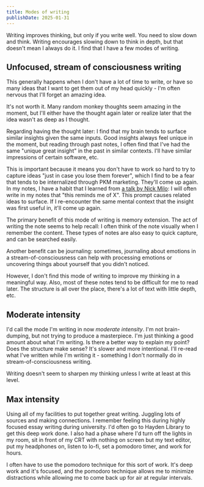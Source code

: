 ```yaml
---
title: Modes of writing
publishDate: 2025-01-31
---
```


Writing improves thinking, but only if you write well. You need to slow
down and think. Writing encourages slowing down to think in depth, but that
doesn't mean I always do it. I find that I have a few modes of writing.

## Unfocused, stream of consciousness writing

This generally happens when I don't have a lot of time to write, or have so many
ideas that I want to get them out of my head quickly - I'm often nervous that
I'll forget an amazing idea.

It's not worth it. Many random monkey thoughts seem amazing in the moment, but
I'll either have the thought again later or realize later that the idea wasn't
as deep as I thought.

Regarding having the thought later: I find that my brain tends to surface
similar insights given the same inputs. Good insights always feel unique in the
moment, but reading through past notes, I often find that I've had the same
"unique great insight" in the past in similar contexts. I'll have similar
impressions of certain software, etc.

This is important because it means you don't have to work so hard to try to
capture ideas "just in case you lose them forever", which I find to be a fear
that tends to be internalized through PKM marketing. They'll come up again. In
my notes, I have a habit that I learned from [a talk by Nick
Milo](https://youtu.be/q0pQh69iPWA): I will often write in my notes that "this
reminds me of X". This prompt causes related ideas to surface. If I re-encounter
the same mental context that the insight was first useful in, it'll come up
again.

The primary benefit of this mode of writing is memory extension. The act of
writing the note seems to help recall: I often think of the note visually when I
remember the content. These types of notes are also easy to quick capture, and
can be searched easily.

Another benefit can be journaling: sometimes, journaling about emotions in a
stream-of-consciousness can help with processing emotions or uncovering things
about yourself that you didn't noticed.

However, I don't find this mode of writing to improve my thinking in a
meaningful way. Also, most of these notes tend to be difficult for me to read
later. The structure is all over the place, there's a lot of text with little
depth, etc.

## Moderate intensity

I'd call the mode I'm writing in now *moderate intensity*. I'm not
brain-dumping, but not trying to produce a masterpiece. I'm just thinking a good
amount about what I'm writing. Is there a better way to explain my point? Does
the structure make sense? It's slower and more intentional. I'll re-read what
I've written while I'm writing it - something I don't normally do in
stream-of-consciousness writing.

Writing doesn't seem to sharpen my thinking unless I write at least at this
level.

## Max intensity

Using all of my facilities to put together great writing. Juggling lots of
sources and making connections. I remember feeling this during highly focused
essay writing during university. I'd often go to Hayden Library to get this deep
work done. I also had a phase where I'd turn off the lights in my room, sit in
front of my CRT with nothing on screen but my text editor, put my headphones on,
listen to lo-fi, set a pomodoro timer, and work for hours.

I often have to use the pomodoro technique for this sort of work. It's deep work
and it's focused, and the pomodoro technique allows me to minimize distractions
while allowing me to come back up for air at regular intervals. 
